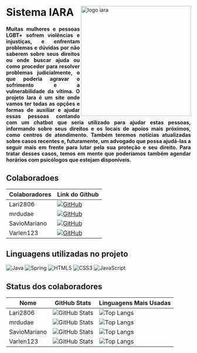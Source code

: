 
  <h1 style="display: inline;">Sistema IARA</h1>
  <img src="https://github.com/user-attachments/assets/82747b0b-f760-45a3-8d96-e078e69edff6" alt="logo iara" style="width: 300px; vertical-align: middle;  min-width="700px" align="right">



<div style="text-align: justify; max-width: 600px;">
    <h4>
      Muitas mulheres e pessoas LGBT+ sofrem violências e injustiças, e enfrentam problemas e dúvidas por não saberem sobre seus direitos ou onde buscar ajuda ou como proceder para resolver problemas judicialmente, o que poderia agravar o sofrimento e a vulnerabilidade da vítima. O projeto Iara é um site onde vamos ter todas as opções e formas de auxiliar e ajudar essas pessoas contando com um chatbot que seria utilizado para ajudar estas pessoas, informando sobre seus direitos e os locais de apoios mais próximos, como centros de atendimento. Também teremos notícias atualizadas sobre casos recentes e, futuramente, um advogado que possa ajudá-las a seguir mais em frente para lutar pela sua proteção e seu direito. Para tratar desses casos, temos em mente que poderíamos também agendar horários com psicólogos que estejam disponíveis.
    </h4>
</div>

<h2>Colaboradoes</h2>
 
| Colaboradores        |  Link do Github                                                               |
|--------------|----------------------------------------------------------------------|
|  Lari2806     | [![GitHub](https://img.shields.io/badge/-GitHub-181717?style=for-the-badge&logo=github&logoColor=white)](https://github.com/lari2806) |
|  mrdudae    | [![GitHub](https://img.shields.io/badge/-GitHub-181717?style=for-the-badge&logo=github&logoColor=white)](https://github.com/mrdudae) |
|  SavioMariano | [![GitHub](https://img.shields.io/badge/-GitHub-181717?style=for-the-badge&logo=github&logoColor=white)](https://github.com/SavioMariano) |
| Varlen123 | [![GitHub](https://img.shields.io/badge/-GitHub-181717?style=for-the-badge&logo=github&logoColor=white)](https://github.com/Varlen123) |


<h2>Linguagens utilizadas no projeto</h2>

<img src="https://img.shields.io/badge/java-%23ED8B00.svg?style=for-the-badge&logo=openjdk&logoColor=white" alt="Java"> <img src="https://img.shields.io/badge/spring-%236DB33F.svg?style=for-the-badge&logo=spring&logoColor=white" alt="Spring">
<img src="https://img.shields.io/badge/HTML5-%23E34F26.svg?style=for-the-badge&logo=html5&logoColor=white" alt="HTML5">
<img src="https://img.shields.io/badge/CSS3-%231572B6.svg?style=for-the-badge&logo=css3&logoColor=white" alt="CSS3">
<img src="https://img.shields.io/badge/JavaScript-%23F7DF1E.svg?style=for-the-badge&logo=javascript&logoColor=black" alt="JavaScript">

<h2>Status dos colaboradores</h2> 

| Nome         | GitHub Stats                                                                                                       | Linguagens Mais Usadas                                                                                                    |
|--------------|--------------------------------------------------------------------------------------------------------------------|----------------------------------------------------------------------------------------------------------------------------|
| Lari2806     | ![GitHub Stats](https://github-readme-stats.vercel.app/api?username=lari2806&theme=transparent&bg_color=000&border_color=742977&show_icons=true&icon_color=742977&title_color=b059b1&text_color=FFF) |  ![Top Langs](https://github-readme-stats-git-masterrstaa-rickstaa.vercel.app/api/top-langs/?username=lari2806&layout=compact&bg_color=000&border_color=742977&title_color=b059b1&text_color=FFF)
| mrdudae     | ![GitHub Stats](https://github-readme-stats.vercel.app/api?username=mrdudae&theme=transparent&bg_color=000&border_color=742977&show_icons=true&icon_color=742977&title_color=b059b1&text_color=FFF) |  ![Top Langs](https://github-readme-stats-git-masterrstaa-rickstaa.vercel.app/api/top-langs/?username=mrdudae&layout=compact&bg_color=000&border_color=742977&title_color=b059b1&text_color=FFF)
| SavioMariano | ![GitHub Stats](https://github-readme-stats.vercel.app/api?username=SavioMariano&theme=transparent&bg_color=000&border_color=742977&show_icons=true&icon_color=742977&title_color=b059b1&text_color=FFF) |  ![Top Langs](https://github-readme-stats-git-masterrstaa-rickstaa.vercel.app/api/top-langs/?username=SavioMariano&layout=compact&bg_color=000&border_color=742977&title_color=b059b1&text_color=FFF)
| Varlen123 | ![GitHub Stats](https://github-readme-stats.vercel.app/api?username=Varlen123&theme=transparent&bg_color=000&border_color=742977&show_icons=true&icon_color=742977&title_color=b059b1&text_color=FFF) |  ![Top Langs](https://github-readme-stats-git-masterrstaa-rickstaa.vercel.app/api/top-langs/?username=Varlen123&layout=compact&bg_color=000&border_color=742977&title_color=b059b1&text_color=FFF)




